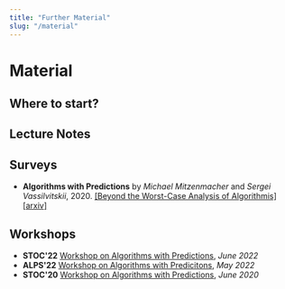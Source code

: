 ```yaml
---
title: "Further Material"
slug: "/material"
---
```


# Material

## Where to start?

## Lecture Notes

## Surveys

- **Algorithms with Predictions** by _Michael Mitzenmacher_ and _Sergei Vassilvitskii_, 2020. [[Beyond the Worst-Case Analysis of Algorithmis]](https://www.cambridge.org/core/books/beyond-the-worstcase-analysis-of-algorithms/8A8128BBF7FC2857471E9CA52E69AC21) [[arxiv]](https://arxiv.org/pdf/2006.09123.pdf)

## Workshops

- **STOC'22** [Workshop on Algorithms with Predictions](https://theory.stanford.edu/~sergei/stoc2022alps.html), _June 2022_
- **ALPS'22** [Workshop on Algorithms with Predicitons](https://alps2022.epfl.ch/), _May 2022_
- **STOC'20** [Workshop on Algorithms with Predictions](https://www.mit.edu/~vakilian/stoc-workshop.html), _June 2020_